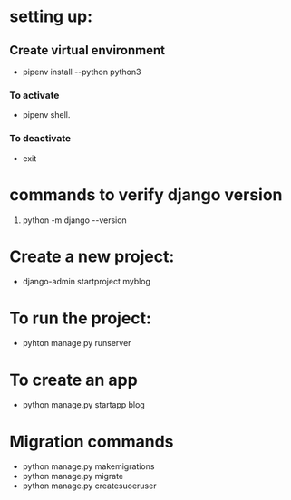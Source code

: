 # setting up:

## Create virtual environment

- pipenv install --python python3

### To activate

- pipenv shell.

### To deactivate

- exit

# commands to verify django version

1. python -m django --version

# Create a new project:

- django-admin startproject myblog

# To run the project:

- pyhton manage.py runserver

# To create an app

- python manage.py startapp blog

# Migration commands

- python manage.py makemigrations
- python manage.py migrate
- python manage.py createsuoeruser
